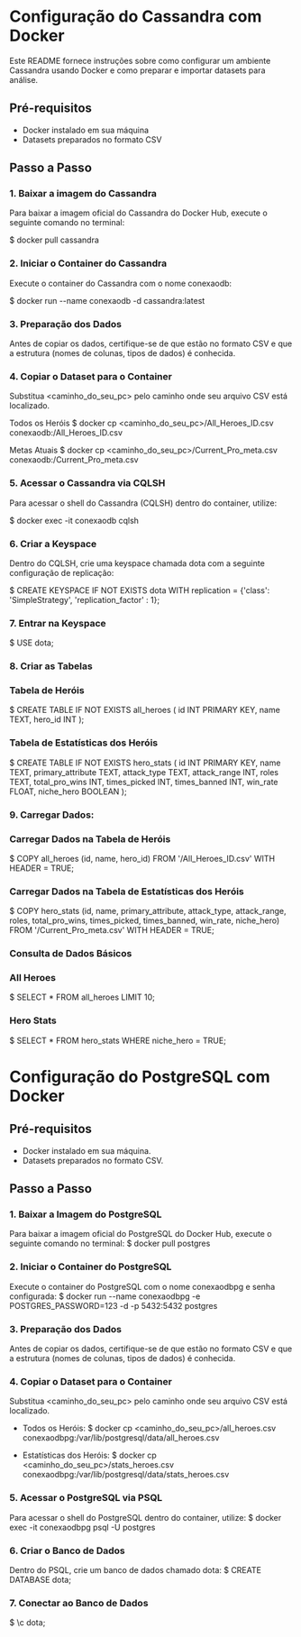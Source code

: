 # Configuração do Cassandra com Docker

Este README fornece instruções sobre como configurar um ambiente Cassandra usando Docker e como preparar e importar datasets para análise.

## Pré-requisitos

- Docker instalado em sua máquina
- Datasets preparados no formato CSV

## Passo a Passo

### 1. Baixar a imagem do Cassandra

Para baixar a imagem oficial do Cassandra do Docker Hub, execute o seguinte comando no terminal:

$ docker pull cassandra

 ### 2. Iniciar o Container do Cassandra
Execute o container do Cassandra com o nome conexaodb:

$ docker run --name conexaodb -d cassandra:latest

### 3. Preparação dos Dados
Antes de copiar os dados, certifique-se de que estão no formato CSV e que a estrutura (nomes de colunas, tipos de dados) é conhecida.

### 4. Copiar o Dataset para o Container
Substitua <caminho_do_seu_pc> pelo caminho onde seu arquivo CSV está localizado.

Todos os Heróis
$ docker cp <caminho_do_seu_pc>/All_Heroes_ID.csv conexaodb:/All_Heroes_ID.csv

Metas Atuais
$ docker cp <caminho_do_seu_pc>/Current_Pro_meta.csv conexaodb:/Current_Pro_meta.csv

### 5. Acessar o Cassandra via CQLSH
Para acessar o shell do Cassandra (CQLSH) dentro do container, utilize:

$ docker exec -it conexaodb cqlsh

### 6. Criar a Keyspace
Dentro do CQLSH, crie uma keyspace chamada dota com a seguinte configuração de replicação:

$ CREATE KEYSPACE IF NOT EXISTS dota WITH replication = {'class': 'SimpleStrategy', 'replication_factor' : 1};

### 7. Entrar na Keyspace

$ USE dota;

### 8. Criar as Tabelas

### Tabela de Heróis

$ CREATE TABLE IF NOT EXISTS all_heroes (
    id INT PRIMARY KEY,
    name TEXT,
    hero_id INT
);

### Tabela de Estatísticas dos Heróis

$ CREATE TABLE IF NOT EXISTS hero_stats (
    id INT PRIMARY KEY,
    name TEXT,
    primary_attribute TEXT,
    attack_type TEXT,
    attack_range INT,
    roles TEXT,
    total_pro_wins INT,
    times_picked INT,
    times_banned INT,
    win_rate FLOAT,
    niche_hero BOOLEAN
);

### 9. Carregar Dados:

### Carregar Dados na Tabela de Heróis

$ COPY all_heroes (id, name, hero_id)
FROM '/All_Heroes_ID.csv'
WITH HEADER = TRUE;

### Carregar Dados na Tabela de Estatísticas dos Heróis

$ COPY hero_stats (id, name, primary_attribute, attack_type, attack_range, roles, total_pro_wins, times_picked, times_banned, win_rate, niche_hero)
FROM '/Current_Pro_meta.csv'
WITH HEADER = TRUE;


### Consulta de Dados Básicos

###  All Heroes
$ SELECT * FROM all_heroes LIMIT 10;

### Hero Stats
$ SELECT * FROM hero_stats WHERE niche_hero = TRUE;

# Configuração do PostgreSQL com Docker

## Pré-requisitos

- Docker instalado em sua máquina.
- Datasets preparados no formato CSV.

## Passo a Passo

### 1. Baixar a Imagem do PostgreSQL

Para baixar a imagem oficial do PostgreSQL do Docker Hub, execute o seguinte comando no terminal:
$ docker pull postgres

### 2. Iniciar o Container do PostgreSQL

Execute o container do PostgreSQL com o nome conexaodbpg e senha configurada:
$ docker run --name conexaodbpg -e POSTGRES_PASSWORD=123 -d -p 5432:5432 postgres

### 3. Preparação dos Dados

Antes de copiar os dados, certifique-se de que estão no formato CSV e que a estrutura (nomes de colunas, tipos de dados) é conhecida.

### 4. Copiar o Dataset para o Container

Substitua <caminho_do_seu_pc> pelo caminho onde seu arquivo CSV está localizado.

- Todos os Heróis:
$ docker cp <caminho_do_seu_pc>/all_heroes.csv conexaodbpg:/var/lib/postgresql/data/all_heroes.csv

- Estatísticas dos Heróis:
$ docker cp <caminho_do_seu_pc>/stats_heroes.csv conexaodbpg:/var/lib/postgresql/data/stats_heroes.csv

### 5. Acessar o PostgreSQL via PSQL

Para acessar o shell do PostgreSQL dentro do container, utilize:
$ docker exec -it conexaodbpg psql -U postgres

### 6. Criar o Banco de Dados

Dentro do PSQL, crie um banco de dados chamado dota:
$ CREATE DATABASE dota;

### 7. Conectar ao Banco de Dados

$ \c dota;
